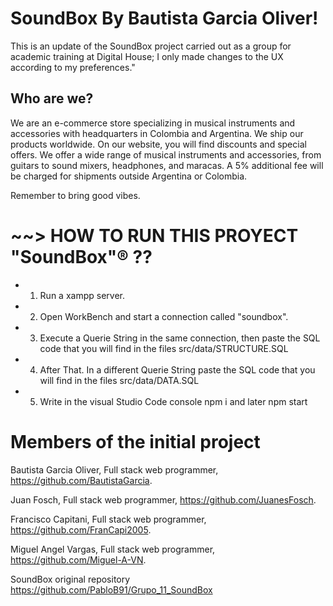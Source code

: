 # SoundBox By Bautista Garcia Oliver!
This is an update of the SoundBox project carried out as a group for academic training at Digital House; I only made changes to the UX according to my preferences."

## Who are we?
We are an e-commerce store specializing in musical instruments and accessories with headquarters in Colombia and Argentina. We ship our products worldwide. On our website, you will find discounts and special offers. We offer a wide range of musical instruments and accessories, from guitars to sound mixers, headphones, and maracas. A 5% additional fee will be charged for shipments outside Argentina or Colombia.

Remember to bring good vibes.

# ~~> HOW TO RUN THIS PROYECT "SoundBox"® ?? 

- 1. Run a xampp server.
- 2. Open WorkBench and start a connection called "soundbox".
- 3. Execute a Querie String in the same connection, then paste the SQL code that you will find in the files src/data/STRUCTURE.SQL
- 4. After That. In a different Querie String paste the SQL code that you will find in the files src/data/DATA.SQL
- 5. Write in the visual Studio Code console npm i and later npm start

# Members of the initial project
Bautista Garcia Oliver, Full stack web programmer, https://github.com/BautistaGarcia.

Juan Fosch, Full stack web programmer, https://github.com/JuanesFosch.

Francisco Capitani, Full stack web programmer, https://github.com/FranCapi2005.

Miguel Angel Vargas, Full stack web programmer, https://github.com/Miguel-A-VN.

SoundBox original repository
https://github.com/PabloB91/Grupo_11_SoundBox
